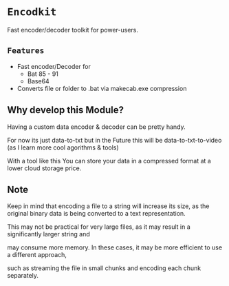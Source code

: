 # **`Encodkit`**

Fast encoder/decoder toolkit for power-users.

## `Features`

- Fast encoder/Decoder for
  - Bat 85 - 91
  - Base64
- Converts file or folder to .bat via makecab.exe compression

## Why develop this Module?

Having a custom data encoder & decoder can be pretty handy.

For now its just data-to-txt but in the Future this will be data-to-txt-to-video (as I learn more cool agorithms & tools)

With a tool like this You can store your data in a compressed format at a lower cloud storage price.

## Note

Keep in mind that encoding a file to a string will increase its size, as the original binary data is being converted to a text representation.

This may not be practical for very large files, as it may result in a significantly larger string and

may consume more memory. In these cases, it may be more efficient to use a different approach,

such as streaming the file in small chunks and encoding each chunk separately.
